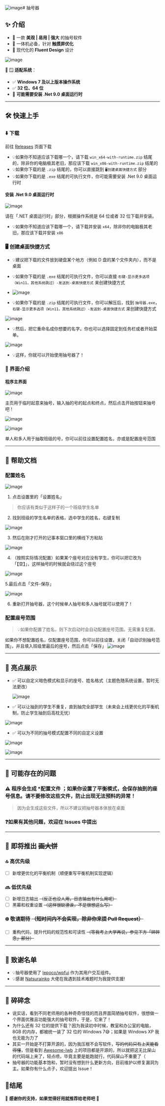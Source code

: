 ![image](https://github.com/user-attachments/assets/8565b90d-c8f2-4fc3-9075-caac7943e470)# 抽号器


## ✨ 介绍

- 📌 一款 **美观 | 易用 | 强大** 的抽号软件
- 📌 一体机必备，针对 **触摸屏优化**
- 📌 现代化的 **Fluent Design** 设计

![image](https://github.com/user-attachments/assets/7c6e9155-65e3-4c3e-a0f3-6828d5fa704f)


🔹 🪟 **适配系统**：

- ✅ **Windows 7 及以上版本操作系统**
- ✅ **32 位、64 位**
- 🚧 **可能需要安装 .Net 9.0 桌面运行时**

---

## 🛠 快速上手

### ⬇️ 下载
前往 [Releases](https://github.com/LuoYunXi0407/Rand/releases/) 页面下载
- 💡如果你不知道应该下载哪一个，请下载 `win_x64-with-runtime.zip` 结尾的，除非你的电脑极其老旧，那应该下载 `win_x86-with-runtime.zip` 结尾的
- 💡如果你下载的是 `.zip` 结尾的，你可以直接跳到 `🖥️创建桌面快捷方式` 部分
- 💡如果你下载的是 `.exe` 结尾的可执行文件，你可能需要安装 .Net 9.0 桌面运行时

#### 安装 .Net 9.0 桌面运行时
![image](https://github.com/user-attachments/assets/53479542-8cc4-4f3f-a2c6-39b4079fdae9)

请在「.NET 桌面运行时」部分，根据操作系统是 64 位或者 32 位下载并安装。
- 💡如果你不知道应该下载哪一个，请下载并安装 `x64`，除非你的电脑极其老旧，那应该下载并安装 `x86`

### 🖥️ 创建桌面快捷方式
- 💡建议把下载的文件放到硬盘某个地方（例如 D 盘的某个文件夹内），而不是桌面
- 💡如果你下载的是 `.exe` 结尾的可执行文件，你可以直接 `右键-显示更多选项（Win11，其他系统跳过）-发送到-桌面快捷方式` 来创建快捷方式
  
- ![image](https://github.com/user-attachments/assets/be9e0cff-eb77-4409-a8bd-2e3cda8ee80d)



- 💡如果你下载的是 `.zip` 结尾的可执行文件，你可以解压后，找到 `抽号器.exe`，`右键-显示更多选项（Win11，其他系统跳过）-发送到-桌面快捷方式` 来创建快捷方式

![image](https://github.com/user-attachments/assets/6d92d963-badf-48a6-b408-254c77016e73)

- 💡然后，把它重命名成你想要的名字。你也可以选择固定到任务栏或者开始菜单。

![image](https://github.com/user-attachments/assets/9b9dd3ad-010c-43a5-96dc-3de194f59d3f)



- 💡这样，你就可以开始使用抽号器了！

### 👋 界面介绍

#### 程序主界面

![image](https://github.com/user-attachments/assets/12bae792-5b56-4614-8142-9d8d2f469026)

主页用于临时起意来抽号，输入抽的号的起点和终点，然后点击开始按钮来抽号吧！

![image](https://github.com/user-attachments/assets/89784169-06ff-4cae-ae3d-9ad86b4a7a40)

![image](https://github.com/user-attachments/assets/c3e4d542-a75c-412f-9854-81460d05db97)

单人和多人用于抽取班级的号，你可以前往设置配置姓名，亦或是配置座号范围


---

## 🔧 帮助文档

### 配置姓名

![image](https://github.com/user-attachments/assets/ee56a0d7-8b17-46c7-9b70-1e9f421f37d8)

1. 点击设置里的「设置姓名」
> 你应该有类似于这样子的一个班级学生名单
2. 找到班级的学生名单的表格，选中学生的姓名，右键复制

![image](https://github.com/user-attachments/assets/17f3c24e-05bf-4bb9-ac41-593a79eeade0)

3. 然后在刚才打开的记事本窗口里的横线下方粘贴

![image](https://github.com/user-attachments/assets/fa75167a-595d-4efb-b74b-dc470489d2a0)

4. （按照实际情况配置）如果某个座号对应没有学生，你可以把它改为「【空】」，这样抽号的时候就会绕过这个座号

![image](https://github.com/user-attachments/assets/c886d0ce-4eb0-4150-a8c9-6770ce864a69)

5.最后点击「文件-保存」

![image](https://github.com/user-attachments/assets/4663876a-4f90-454c-9f6c-2450299af417)

6. 重新打开抽号器，这个时候单人抽号和多人抽号就可以使用了！

### 配置座号范围
> 💡如果你配置了姓名，则下次启动时会自动配置座号范围。无需重复配置。

如果你不想配置姓名，仅配置座号范围，你可以前往设置，关闭「自动识别抽号范围」，并且填入班级里最后的座号，然后点击「保存」
![image](https://github.com/user-attachments/assets/f646fed5-a4b7-4eaf-8807-2817ab691f90)


---

## 🌟 亮点展示

- ✅ 可以自定义暗色模式和显示的座号、姓名格式（主题色随系统设置，暂时无法更改）

  ![image](https://github.com/user-attachments/assets/b9db611f-917b-4221-975f-d7f37df60baf)


- ✅ 可以让抽到的学生不重复，直到抽完全部学生（未来会上线更优化的平衡机制，防止学生抽到后高枕无忧）

![image](https://github.com/user-attachments/assets/a5ea23f6-feb3-474f-a9bf-8b858faa0d65)


- ✅ 可以为不同的抽号模式配置不同的自定义设置

![image](https://github.com/user-attachments/assets/502eaaac-c47f-40fb-b427-f4e472a893f2)

![image](https://github.com/user-attachments/assets/bf4fa15f-a1ea-495b-a924-f6f91192387c)



---

## 🚨 可能存在的问题

### ⚠️ 程序会生成 ***配置文件** ；如果你设置了平衡模式，会保存抽到的座号信息。请不要修改这些文件，防止出现无法预料的异常！
> 因为会生成这些文件，所以不建议把抽号器本体放在桌面

### ❓如果有其他问题，欢迎在 Issues 中提出

---

## 🍕 即将推出 ~~画大饼~~

### 🔝 高优先级

- [ ] 新增更优化的平衡机制（顺便重写平衡机制实现逻辑）

### 🔜 低优先级
- [ ] 新增日志输出 ~~（反正也没人用，日志输出有什么用呢）~~
- [ ] 黑幕和权重设置 ~~（这样很缺德诶，不是很想这么写）~~

### ❄️ 敬请期待 ~~（短时间内不会实现，除非你来提 Pull Request）~~
- [ ] 重构代码，提升代码的规范性和可读性 ~~（等我考上大学再说，参见下方「碎碎念」部分）~~

---

## 🙏 致谢名单

- 💡抽号器使用了 [lepoco/wpfui](https://github.com/lepoco/wpfui) 作为其用户交互组件。
- 💡感谢 [Natsurainko](https://github.com/natsurainko) 大佬在我遇到技术难题时为我提供支援!


---

## 📢 碎碎念

- 说实话，看到不同老师用的各种奇奇怪怪的而且界面简陋抽号软件，很想做一个界面优雅且功能强大的抽号软件，于是，它来了！
- 为什么还有 32 位的提供下载？因为我读初中时候，教室和办公室的电脑，8GB 的内存，都被统一装了 32 位的 Windows 7😅；如果是 Windows XP 我也无能为力了
- 其实一开始是不打算开源的，因为我压根不会写软件，~~写的代码只有上天能看得懂~~，但是看到 [Awesome-Iwb](https://github.com/Awesome-Iwb/Awesome-Iwb) 上的项目都是开源的，所以就把这无比屎山的代码端上来了，轻点喷，毕竟主要是能跑就行，代码屎山不重要了（
- 抽号器的功能基本饱和，暂时没有想到什么更新方向，目前维护以修复漏洞为主。如果你有什么点子，欢迎提出 Issue！

## 🎉结尾

💖 **感谢你的支持，如果觉得好用就推荐给老师吧** 🚀
